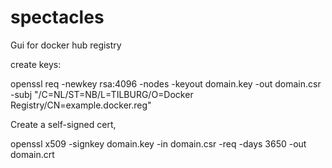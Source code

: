 # spectacles
Gui for docker hub registry



create keys:


openssl req -newkey rsa:4096 -nodes -keyout domain.key -out domain.csr -subj "/C=NL/ST=NB/L=TILBURG/O=Docker Registry/CN=example.docker.reg"

Create a self-signed cert,

openssl x509 -signkey domain.key -in domain.csr -req -days 3650 -out domain.crt

